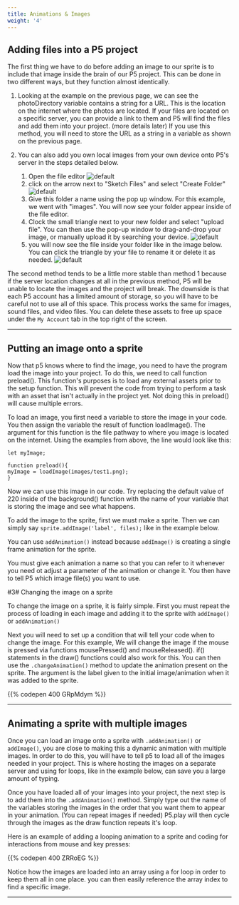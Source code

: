 ```yaml
---
title: Animations & Images
weight: '4'
---
```

## Adding files into a P5 project

The first thing we have to do before adding an image to our sprite is to include that image inside the brain of our P5 project. This can be done in two different ways, but they function almost identically. 

1. Looking at the example on the previous page, we can see the photoDirectory variable contains a string for a URL. This is the location on the internet where the photos are located. If your files are located on a specific server, you can provide a link to them and P5 will find the files and add them into your project. (more details later) If you use this method, you will need to store the URL as a string in a variable as shown on the previous page.

2. You can also add you own local images from your own device onto P5's server in the steps detailed below. 
    1. Open the file editor ![default](/images/graphics/fileeditor.png)
    2. click on the arrow next to "Sketch Files" and select "Create Folder" ![default](/images/graphics/loadfile2.png)
    3. Give this folder a name using the pop up window. For this example, we went with "images". You will now see your folder appear inside of the file editor. 
    4. Clock the small triangle next to your new folder and select "upload file". You can then use the pop-up window to drag-and-drop your image, or manually upload it by searching your device. ![default](/images/graphics/loadfile3.png)
    5. you will now see the file inside your folder like in the image below. You can click the triangle by your file to rename it or delete it as needed. ![default](/images/graphics/loadfile4.png)

The second method tends to be a little more stable than method 1 because if the server location changes at all in the previous method, P5 will be unable to locate the images and the project will break. The downside is that each P5 account has a limited amount of storage, so you will have to be careful not to use all of this space. This process works the same for images, sound files, and video files. You can delete these assets to free up space under the `My Account` tab in the top right of the screen.

---

## Putting an image onto a sprite

Now that p5 knows where to find the image, you need to have the program load the image into your project. To do this, we need to call function preload(). This function's purposes is to load any external assets prior to the setup function. This will prevent the code from trying to perform a task with an asset that isn't actually in the project yet. Not doing this in preload() will cause multiple errors. 

To load an image, you first need a variable to store the image in your code. You then assign the variable the result of function loadImage(). The argument for this function is the file pathway to where you image is located on the internet. Using the examples from above, the line would look like this:

```
let myImage;

function preload(){
myImage = loadImage(images/test1.png);
}
```

Now we can use this image in our code. Try replacing the default value of 220 inside of the background() function with the name of your variable that is storing the image and see what happens.

To add the image to the sprite, first we must make a sprite. Then we can simply say `sprite.addImage('label', files);` like in the example below.

You can use `addAnimation()` instead because `addImage()` is creating a single frame animation for the sprite.  

You must give each animation a name so that you can refer to it whenever you need ot adjust a parameter of the animation or change it. You then have to tell P5 which image file(s) you want to use.

#3# Changing the image on a sprite

To change the image on a sprite, it is fairly simple. First you must repeat the process of loading in each image and adding it to the sprite with `addImage()` or `addAnimation()`

Next you will need to set up a condition that will tell your code when to change the image. For this example, We will change the image if the mouse is pressed via functions mousePressed() and mouseReleased(). if() statements in the draw() functions could also work for this. You can then use the `.changeAnimation()` method to update the animation present on the sprite. The argument is the label given to the initial image/animation when it was added to the sprite.

{{% codepen 400 GRpMdym %}}

---

## Animating a sprite with multiple images

Once you can load an image onto a sprite with `.addAnimation()` or `addImage()`, you are close to making this a dynamic animation with multiple images. In order to do this, you will have to tell p5 to load all of the images needed in your project. This is where hosting the images on a separate server and using for loops, like in the example below, can save you a large amount of typing. 

Once you have loaded all of your images into your project, the next step is to add them into the `.addAnimation()` method. Simply type out the name of the variables storing the images in the order that you want them to appear in your animation. (You can repeat images if needed) P5.play will then cycle through the images as the draw function repeats it's loop.  

Here is an example of adding a looping animation to a sprite and coding for interactions from mouse and key presses:

{{% codepen 400 ZRRoEG %}}

Notice how the images are loaded into an array using a for loop in order to keep them all in one place. you can then easily reference the array index to find a specific image.

---
